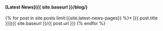 #### [Latest News]({{ site.baseurl }}/blog/)

{% for post in site.posts limit:{{site.latest-news-pages}} %}* [{{ post.title }}]({{ site.baseurl }}/{{ post.url }})
{% endfor %}
